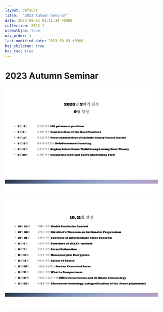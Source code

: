 ```yaml
---
layout: default
title:  "2023 Autumn Seminar"
date: 2023-09-03 01:11:34 +0900
collection: 2023-1
usemathjax: true
nav_order: 1
last_modified_date: 2023-00-03 +0900
has_children: true
has_toc: true
---
```

# 2023 Autumn Seminar


![sep](../_2023-2/sep.png)

![oct](../_2023-2/oct.png)
